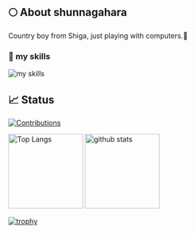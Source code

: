 ## 🌕 About shunnagahara
Country boy from Shiga, just playing with computers.🤝

### 🌱 my skills
<img alt="my skills" src="https://skillicons.dev/icons?theme=light&perline=8&i=ts,js,html,css,jquery,nodejs,react,redux,nextjs,vue,jest,tailwind,vite,docker,postgres,mysql,supabase,firebase,gcp,vercel,aws,git,githubactions,php,laravel,py,fastapi,go,ruby,rails,flutter,linux" />

## 📈 Status
[![Contributions](https://badgen.org/img/qiita/Shun_Nagahara/contributions?style=flat)](https://qiita.com/Shun_Nagahara)

<p align="left"> 
  <img alt="Top Langs" height="150px" src="https://github-readme-stats.vercel.app/api/top-langs/?username=shunnagahara&layout=compact&show_icons=true" />
  <img alt="github stats" height="150px" src="https://github-readme-stats.vercel.app/api?username=shunnagahara" />
</p>

[![trophy](https://github-profile-trophy.vercel.app/?username=shunnagahara&margin-w=5&theme=chalk)](https://github.com/shunnagahara/)
